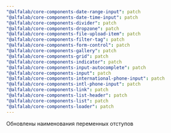 ```yaml
---
"@alfalab/core-components-date-range-input": patch
"@alfalab/core-components-date-time-input": patch
"@alfalab/core-components-divider": patch
"@alfalab/core-components-dropzone": patch
"@alfalab/core-components-file-upload-item": patch
"@alfalab/core-components-filter-tag": patch
"@alfalab/core-components-form-control": patch
"@alfalab/core-components-gallery": patch
"@alfalab/core-components-grid": patch
"@alfalab/core-components-indicator": patch
"@alfalab/core-components-input-autocomplete": patch
"@alfalab/core-components-input": patch
"@alfalab/core-components-international-phone-input": patch
"@alfalab/core-components-intl-phone-input": patch
"@alfalab/core-components-link": patch
"@alfalab/core-components-list-header": patch
"@alfalab/core-components-list": patch
"@alfalab/core-components-loader": patch
---
```


Обновлены наименования переменных отступов
